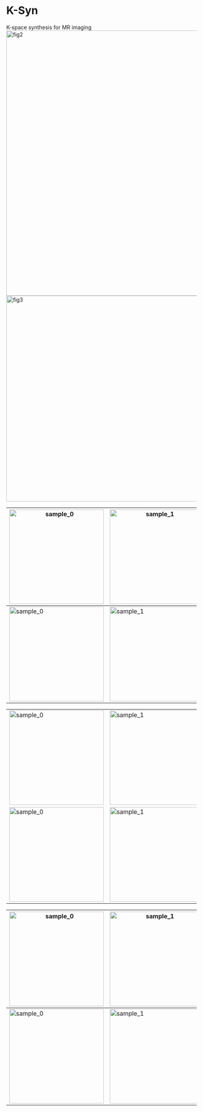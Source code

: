 # K-Syn
K-space synthesis for MR imaging
<img width="1636" height="701" alt="fig2" src="https://github.com/user-attachments/assets/d4bdeeb9-179d-4fa1-9381-50e6723e5335" />
<img width="1657" height="544" alt="fig3" src="https://github.com/user-attachments/assets/12df4373-443c-4836-87e3-358267e16320" />



| <img width="250" height="250" alt="sample_0" src="https://github.com/user-attachments/assets/30807982-fbea-4581-9378-f21e45723272" /> | <img width="250" height="250" alt="sample_1" src="https://github.com/user-attachments/assets/e01da4b2-f15f-4527-b1d9-9ccf35ef141e" /> |
|---------------------------------------------------------------------------------------------------------------------------------------|---------------------------------------------------------------------------------------------------------------------------------------|
| <img width="250" height="250" alt="sample_0" src="https://github.com/user-attachments/assets/0e9bf520-f6e8-47fc-a68c-74c7b21a5539" /> | <img width="250" height="250" alt="sample_1" src="https://github.com/user-attachments/assets/a5869e32-1879-429a-8fd9-845953347c52" /> |


<table style="margin: 0 auto;">
  <tr>
    <!-- 第一行两个图片单元格 -->
    <td><img width="250" height="250" alt="sample_0" src="https://github.com/user-attachments/assets/30807982-fbea-4581-9378-f21e45723272" /></td>
    <td><img width="250" height="250" alt="sample_1" src="https://github.com/user-attachments/assets/e01da4b2-f15f-4527-b1d9-9ccf35ef141e" /></td>
  </tr>
  <tr>
    <!-- 第二行两个图片单元格 -->
    <td><img width="250" height="250" alt="sample_0" src="https://github.com/user-attachments/assets/0e9bf520-f6e8-47fc-a68c-74c7b21a5539" /></td>
    <td><img width="250" height="250" alt="sample_1" src="https://github.com/user-attachments/assets/a5869e32-1879-429a-8fd9-845953347c52" /></td>
  </tr>
</table>


<div align="center">

| <img width="250" height="250" alt="sample_0" src="https://github.com/user-attachments/assets/30807982-fbea-4581-9378-f21e45723272" /> | <img width="250" height="250" alt="sample_1" src="https://github.com/user-attachments/assets/e01da4b2-f15f-4527-b1d9-9ccf35ef141e" /> |
|---------------------------------------------------------------------------------------------------------------------------------------|---------------------------------------------------------------------------------------------------------------------------------------|
| <img width="250" height="250" alt="sample_0" src="https://github.com/user-attachments/assets/0e9bf520-f6e8-47fc-a68c-74c7b21a5539" /> | <img width="250" height="250" alt="sample_1" src="https://github.com/user-attachments/assets/a5869e32-1879-429a-8fd9-845953347c52" /> |

</div>
